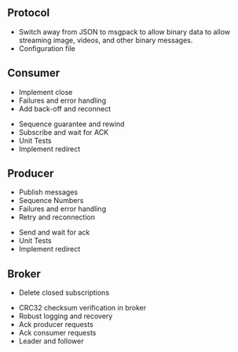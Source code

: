 ## Protocol
- Switch away from JSON to msgpack to allow binary data to allow streaming
  image, videos, and other binary messages.
- Configuration file

## Consumer
+ Implement close
+ Failures and error handling
+ Add back-off and reconnect
- Sequence guarantee and rewind
- Subscribe and wait for ACK
- Unit Tests
- Implement redirect

## Producer
+ Publish messages
+ Sequence Numbers
+ Failures and error handling
+ Retry and reconnection
- Send and wait for ack
- Unit Tests
- Implement redirect

## Broker
+ Delete closed subscriptions
- CRC32 checksum verification in broker
- Robust logging and recovery
- Ack producer requests
- Ack consumer requests
- Leader and follower
